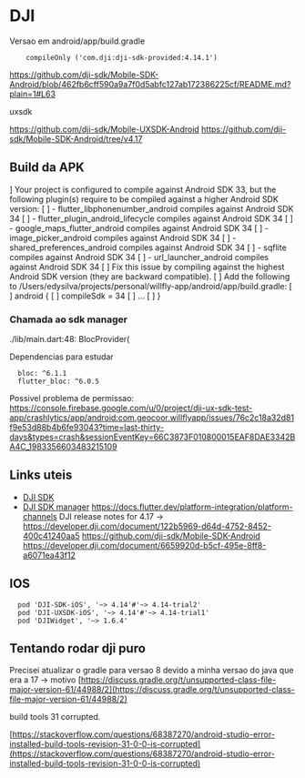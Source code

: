# DJI

Versao em android/app/build.gradle

```
    compileOnly ('com.dji:dji-sdk-provided:4.14.1')
```

https://github.com/dji-sdk/Mobile-SDK-Android/blob/462fb6cff590a9a7f0d5abfc127ab172386225cf/README.md?plain=1#L63

uxsdk

https://github.com/dji-sdk/Mobile-UXSDK-Android
https://github.com/dji-sdk/Mobile-SDK-Android/tree/v4.17

## Build da APK

] Your project is configured to compile against Android SDK 33, but the following plugin(s) require to be compiled against a higher Android SDK version:
[        ] - flutter_libphonenumber_android compiles against Android SDK 34
[        ] - flutter_plugin_android_lifecycle compiles against Android SDK 34
[        ] - google_maps_flutter_android compiles against Android SDK 34
[        ] - image_picker_android compiles against Android SDK 34
[        ] - shared_preferences_android compiles against Android SDK 34
[        ] - sqflite compiles against Android SDK 34
[        ] - url_launcher_android compiles against Android SDK 34
[        ] Fix this issue by compiling against the highest Android SDK version (they are backward compatible).
[        ] Add the following to /Users/edysilva/projects/personal/willfly-app/android/app/build.gradle:
[        ]     android {
[        ]         compileSdk = 34
[        ]         ...
[        ]     }

### Chamada ao sdk manager

./lib/main.dart:48:        BlocProvider<DJISDKManagerBloc>(

Dependencias para estudar

```
  bloc: ^6.1.1
  flutter_bloc: ^6.0.5
```

Possivel problema de permissao: https://console.firebase.google.com/u/0/project/dji-ux-sdk-test-app/crashlytics/app/android:com.geocoor.willflyapp/issues/76c2c18a32d81f9e53d88b4b6fe93043?time=last-thirty-days&types=crash&sessionEventKey=66C3873F010800015EAF8DAE3342BA4C_1983356603483215109

## Links uteis

- [DJI SDK](https://developer.dji.com/mobile-sdk/documentation/introduction/index.html)
- [DJI SDK manager](https://developer.dji.com/iframe/mobile-sdk-doc/android/reference/dji/sdk/SDKManager/DJISDKManager.html)
https://docs.flutter.dev/platform-integration/platform-channels
DJI release notes for 4.17 -> https://developer.dji.com/document/122b5969-d64d-4752-8452-400c41240aa5
https://github.com/dji-sdk/Mobile-SDK-Android
https://developer.dji.com/document/6659920d-b5cf-495e-8ff8-a6071ea43f12

## IOS

```
  pod 'DJI-SDK-iOS', '~> 4.14'#'~> 4.14-trial2'
  pod 'DJI-UXSDK-iOS', '~> 4.14'#'~> 4.14-trial1'
  pod 'DJIWidget', '~> 1.6.4'
```



## Tentando rodar dji puro

Precisei atualizar o gradle para versao 8 devido a minha versao do java que era a 17 -> motivo [https://discuss.gradle.org/t/unsupported-class-file-major-version-61/44988/2](https://discuss.gradle.org/t/unsupported-class-file-major-version-61/44988/2)

build tools 31 corrupted.

[https://stackoverflow.com/questions/68387270/android-studio-error-installed-build-tools-revision-31-0-0-is-corrupted](https://stackoverflow.com/questions/68387270/android-studio-error-installed-build-tools-revision-31-0-0-is-corrupted)
